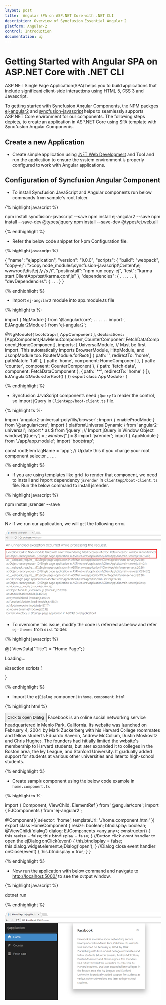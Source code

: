 ```yaml
---
layout: post
title:  Angular SPA on ASP.NET Core with .NET CLI
description: Overview of Syncfusion Essential Angular 2
platform: Angular-2
control: Introduction
documentation: ug
---
```



# Getting Started with Angular SPA on ASP.NET Core with .NET CLI

ASP.NET Single Page Application(SPA) helps you to build applications that include significant client-side interactions using HTML 5, CSS 3 and Javascript.

To getting started with Syncfusion Angular Components, the NPM packges [ej-angular2](https://www.npmjs.com/package/ej-angular2) and [syncfusion-javascript](https://www.npmjs.com/package/syncfusion-javascript) helps to seamlessly supports ASP.NET Core environment for our components. The following steps depicts, to create an application in ASP.NET Core using SPA template with Syncfusion Angular Components.

## Create a new Application

* Create simple application using [.NET Web Development](https://blogs.msdn.microsoft.com/webdev/2017/02/14/building-single-page-applications-on-asp-net-core-with-javascriptservices/) and Tool and run the application to ensure the system environment is properly configured to work with Angular applications.

## Configuration of Syncfusion Angular Component

* To install Syncfusion JavaScript and Angular components run below commands from sample's root folder.

{% highlight javascript %}

npm install syncfusion-javascript --save
npm install ej-angular2 --save
npm install --save-dev @types/jquery
npm install --save-dev @types/ej.web.all

{% endhighlight %}

* Refer the below code snippet for Npm Configuration file.

{% highlight javascript %}

{
  "name": "ejapplication",
  "version": "0.0.0",
  "scripts": {
    "build": "webpack",
    "copy-ej": "xcopy node_modules\\syncfusion-javascript\\Content\\ej wwwroot\\dist\\ej /y /s /i",
    "postinstall": "npm run copy-ej",
    "test": "karma start ClientApp/test/karma.conf.js"
  },
  "dependencies": {
    . . .
    . . .
  },
  "devDependencies": {
    . . . 
  }
}

{% endhighlight %}

* Import `ej-angular2` module into app.module.ts file

{% highlight ts %}

import { NgModule } from '@angular/core';
. . .
. . .
import { EJAngular2Module } from 'ej-angular2';

@NgModule({
bootstrap: [ AppComponent ],
declarations: [AppComponent,NavMenuComponent,CounterComponent,FetchDataComponent,HomeComponent],
imports: [
UniversalModule, // Must be first import. This automatically imports BrowserModule, HttpModule, and JsonpModule too.
RouterModule.forRoot([
{ path: '', redirectTo: 'home', pathMatch: 'full' },
{ path: 'home', component: HomeComponent },
{ path: 'counter', component: CounterComponent },
{ path: 'fetch-data', component: FetchDataComponent },
{ path: '**', redirectTo: 'home' }
]),
EJAngular2Module.forRoot()
]
})
export class AppModule {
}

{% endhighlight %}

* Syncfusion JavaScript components need `jQuery` to render the control, so import jQuery in `ClientApp/boot-client.ts` file.

{% highlight ts %}

import 'angular2-universal-polyfills/browser';
import { enableProdMode } from '@angular/core';
import { platformUniversalDynamic } from 'angular2-universal';
import * as $ from 'jquery'; // Import jQuery in Window Object 
window['jQuery'] = $;
window['$'] = $
import 'jsrender';
import { AppModule } from './app/app.module';
import 'bootstrap';

const rootElemTagName = 'app'; // Update this if you change your root component selector
...
...

{% endhighlight %}

* If you are using templates like grid, to render that component, we need to install and import dependency `jsrender` in `ClientApp/boot-client.ts` file. Run the below command to install jsrender.

{% highlight javascript %}

npm install jsrender --save

{% endhighlight %}

N> If we run our application, we will get the following error.

![](/angular-2/GettingStarted/Images/windowerror.png)

* To overcome this issue, modify the code is referred as below and refer `ej-themes` from `dist` folder.

{% highlight javascript %}

@{
ViewData["Title"] = "Home Page";
}

<!--To overcome the issue "ReferenceError: window is not defined"-->
<app asp-ng2-prerender-module="ClientApp/dist/main-server">Loading...</app>
<!--ej theme reference-->
<link href="~/dist/ej/web/material/ej.web.all.min.css" rel="stylesheet" asp-append-version="true">

<script src="~/dist/vendor.js" asp-append-version="true"></script>
@section scripts {
<script src="~/dist/main-client.js" asp-append-version="true"></script>
}

{% endhighlight %}

* Import the `ejDialog` component in `home.component.html`

{% highlight html %}

<div id="parent" >
	<input *ngIf="btndisplay" id="btnOpen" style="height: 30px" type="button" ej-button class="ejinputtext" value="Click to open Dialog" (click)="onClick($event)"/>
	<ej-dialog id="basicDialog" #dialog title="Facebook" [(enableResize)]="resize" containment="#parent" (close)="onClose($event)">
		Facebook is an online social networking service headquartered in Menlo Park, California. Its website was launched on February
		4, 2004, by Mark Zuckerberg with his Harvard College roommates and fellow students Eduardo Saverin, Andrew McCollum, Dustin
		Moskovitz and Chris Hughes. The founders had initially limited the website's membership to Harvard students, but later
		expanded it to colleges in the Boston area, the Ivy League, and Stanford University. It gradually added support for students
		at various other universities and later to high-school students.
	</ej-dialog>
</div>

{% endhighlight %}

* Create sample component using the below code example in `home.component.ts`

{% highlight ts %}

import { Component, ViewChild, ElementRef } from '@angular/core';
import { EJComponents } from 'ej-angular2';

@Component({
    selector: 'home',
    templateUrl: './home.component.html'
})
export class HomeComponent {
  resize: boolean;
  btndisplay: boolean;
  @ViewChild('dialog') dialog: EJComponents <any,any>;
    constructor() {
    this.resize = false;
      this.btndisplay = false;
  }
  //Button click event handler to open the ejDialog
  onClick(event) {
   this.btndisplay = false;
    this.dialog.widget.element.ejDialog('open');
  }
  //Dialog close event handler
  onClose(event) {
      this.btndisplay = true;
  }
}

{% endhighlight %}

* Now run the application with below command and navigate to [http://localhost:5000/](http://localhost:5000/) to see the output window.

{% highlight javascript %}

dotnet run

{% endhighlight %}

![](/angular-2/GettingStarted/Images/spatemplateoutput.png)